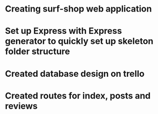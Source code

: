 # Creating surf-shop web application

# Set up Express with Express generator to quickly set up skeleton folder structure

# Created database design on trello

# Created routes for index, posts and reviews


